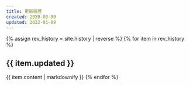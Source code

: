 ```yaml
---
title: 更新履歴
created: 2020-09-09
updated: 2022-01-09
---
```

{% assign rev_history = site.history | reverse %}
{% for item in rev_history %}
## <a name="{{ item.updated }}">{{ item.updated }}</a>
{{ item.content | markdownify }}
{% endfor %}
